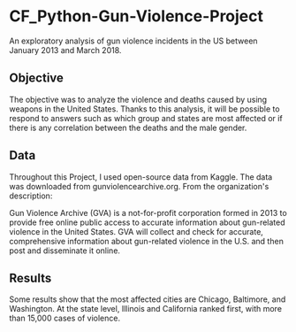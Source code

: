 # CF_Python-Gun-Violence-Project
An exploratory analysis of gun violence incidents in the US between January 2013 and March 2018. 
## Objective
The objective was to analyze the violence and deaths caused by using weapons in the United States. Thanks to this analysis, it will be possible to respond to answers such as which group and states are most affected or if there is any correlation between the deaths and the male gender.
## Data
Throughout this Project, I used open-source data from Kaggle. The data was downloaded from gunviolencearchive.org. From the organization's description:

Gun Violence Archive (GVA) is a not-for-profit corporation formed in 2013 to provide free online public access to accurate information about gun-related violence in the United States. GVA will collect and check for accurate, comprehensive information about gun-related violence in the U.S. and then post and disseminate it online.

## Results
Some results show that the most affected cities are Chicago, Baltimore, and Washington. At the state level, Illinois and California ranked first, with more than 15,000 cases of violence.
